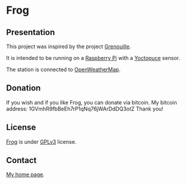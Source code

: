 Frog
====

Presentation
------------

This project was inspired by the project [Grenouille](https://github.com/tarekziade/grenouille/).

It is intended to be running on a [Raspberry Pi](http://www.raspberrypi.org/)
with a [Yoctopuce](http://www.yoctopuce.com) sensor.

The station is connected to [OpenWeatherMap](http://openweathermap.org/).


Donation
--------
If you wish and if you like Frog, you can donate via bitcoin. My bitcoin address: 1GVmhR9fbBeEh7rP1qNq76jWArDdDQ3otZ
Thank you!


License
-------
[Frog](https://bitbucket.org/cedricbonhomme/frog/) is under [GPLv3](http://www.gnu.org/licenses/gpl-3.0.txt) license.


Contact
-------
[My home page](http://cedricbonhomme.org/).
